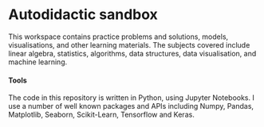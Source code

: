 # Autodidactic sandbox

This workspace contains practice problems and solutions, models, visualisations, and other learning materials. The subjects covered include linear algebra, statistics, algorithms, data structures, data visualisation, and machine learning.

#### Tools

The code in this repository is written in Python, using Jupyter Notebooks. I use a number of well known packages and APIs including Numpy, Pandas, Matplotlib, Seaborn, Scikit-Learn, Tensorflow and Keras.
